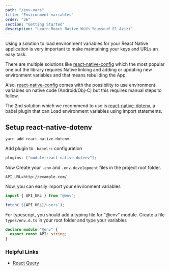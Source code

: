 ```yaml
---
path: "/env-vars"
title: "Environment variables"
order: "2E"
section: "Getting Started"
description: "Learn React Native With Youssouf El Azizi"
---
```


Using a solution to load environment variables for your React Native application is very important to make maintaining your keys and URLs an easy task.

There are multiple solutions like [react-native-config](https://github.com/luggit/react-native-config) which the most popular one but the library requires Native linking and adding or updating new environment variables and that means rebuilding the App.

Also, [react-native-config](https://github.com/luggit/react-native-config) comes with the possibility to use environment variables on native code (Android/Obj-C) but this requires manual steps to follow.

The 2nd solution which we recommend to use is [react-native-dotenv](https://github.com/goatandsheep/react-native-dotenv), a babel plugin that can Load environment variables using import statements.

## Setup react-native-dotenv

```
yarn add react-native-dotenv
```

Add plugin to `.babelrc` configuration

```js
plugins: ["module:react-native-dotenv"];
```

Now Create your `.env` and `.env.development` files in the project root folder.

```
API_URL=http://example.com/
```

Now, you can easily import your environment variables

```js
import { API_URL } from "@env";

fetch(`${API_URL}/users`);
```

For typescript, you should add a typing file for "@env" module.
Create a file `types/env.d.ts` in your root folder and type your variables

```ts
declare module "@env" {
  export const API: string;
}
```

### Helpful Links

- [React Query](https://react-query.tanstack.com/)
